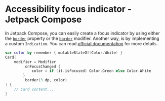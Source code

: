 # Accessibility focus indicator - Jetpack Compose

In Jetpack Compose, you can easily create a focus indicator by using either the [`border`](https://developer.android.com/reference/kotlin/androidx/compose/material3/package-summary?hl=en#Card(androidx.compose.ui.Modifier,androidx.compose.ui.graphics.Shape,androidx.compose.material3.CardColors,androidx.compose.material3.CardElevation,androidx.compose.foundation.BorderStroke,kotlin.Function1)) property or the [`border`](https://developer.android.com/develop/ui/compose/modifiers-list#Border) modifier. Another way, is by implementing a custom `Indication`. You can read [official documentation](https://developer.android.com/develop/ui/compose/touch-input/focus/react-to-focus#advanced-visual-cues) for more details.

```kotlin
var color by remember { mutableStateOf(Color.White) }
Card(
    modifier = Modifier
        .onFocusChanged {
            color = if (it.isFocused) Color.Green else Color.White
        }
        .border(3.dp, color)
) {
    // Card content...
}
```
